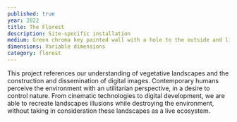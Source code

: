 ```yaml
---
published: true
year: 2022
title: The Florest
description: Site-specific installation
medium: Green chroma key painted wall with a hole to the outside and light reflectors
dimensions: Variable dimensions
category: florest
---
```

This project references our understanding of vegetative landscapes and the construction and dissemination of digital images. Contemporary humans perceive the environment with an utilitarian perspective, in a desire to control nature. From cinematic technologies to digital development, we are able to recreate landscapes illusions while destroying the environment, without taking in consideration these landscapes as a live ecosystem.